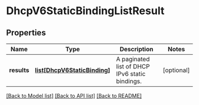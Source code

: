 # DhcpV6StaticBindingListResult

## Properties
Name | Type | Description | Notes
------------ | ------------- | ------------- | -------------
**results** | [**list[DhcpV6StaticBinding]**](DhcpV6StaticBinding.md) | A paginated list of DHCP IPv6 static bindings. | [optional] 

[[Back to Model list]](../README.md#documentation-for-models) [[Back to API list]](../README.md#documentation-for-api-endpoints) [[Back to README]](../README.md)

